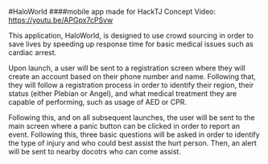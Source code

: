 #HaloWorld
####mobile app made for HackTJ
Concept Video: https://youtu.be/APGpx7cPSvw

This application, HaloWorld, is designed to use crowd sourcing in order to save lives by speeding up response time for basic medical issues such as cardiac arrest.

Upon launch, a user will be sent to a registration screen where they will create an account based on their phone number and name. Following that, they will follow a registration process in order to identify their region, their status (either Plebian or Angel), and what medical treatment they are capable of performing, such as usage of AED or CPR.

Following this, and on all subsequent launches, the user will be sent to the main screen where a panic button can be clicked in order to report an event. Following this, three basic questions will be asked in order to identify the type of injury and who could best assist the hurt person. Then, an alert will be sent to nearby docotrs who can come assist.
